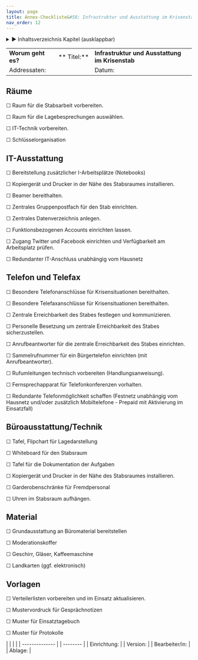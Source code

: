 ```yaml
---
layout: page
title: Annex-Checkliste&#58; Infrastruktur und Ausstattung im Krisenstab
nav_order: 12
---
```


<details markdown="block">
  <summary>
      &#9658; Inhaltsverzeichnis Kapitel (ausklappbar)
  </summary>

1. TOC
{:toc}
 </details>

|                    |             |                                                 |
| ------------------ | ----------- | ----------------------------------------------- |
| **Worum geht es?** | ** Titel:** | **Infrastruktur und Ausstattung im Krisenstab** |
| Addressaten:       |             | Datum:                                          |

## Räume

☐ Raum für die Stabsarbeit vorbereiten.

☐ Raum für die Lagebesprechungen auswählen.

☐ IT-Technik vorbereiten.

☐ Schlüsselorganisation

## IT-Ausstattung

☐ Bereitstellung zusätzlicher I-Arbeitsplätze (Notebooks)

☐ Kopiergerät und Drucker in der Nähe des Stabsraumes installieren.

☐ Beamer bereithalten.

☐ Zentrales Gruppenpostfach für den Stab einrichten.

☐ Zentrales Datenverzeichnis anlegen.

☐ Funktionsbezogenen Accounts einrichten lassen.

☐ Zugang Twitter und Facebook einrichten und Verfügbarkeit am
Arbeitsplatz prüfen.

☐ Redundanter IT-Anschluss unabhängig vom Hausnetz

## Telefon und Telefax

☐ Besondere Telefonanschlüsse für Krisensituationen bereithalten.

☐ Besondere Telefaxanschlüsse für Krisensituationen bereithalten.

☐ Zentrale Erreichbarkeit des Stabes festlegen und kommunizieren.

☐ Personelle Besetzung um zentrale Erreichbarkeit des Stabes
sicherzustellen.

☐ Anrufbeantworter für die zentrale Erreichbarkeit des Stabes
einrichten.

☐ Sammelrufnummer für ein Bürgertelefon einrichten (mit
Anrufbeantworter).

☐ Rufumleitungen technisch vorbereiten (Handlungsanweisung).

☐ Fernsprechapparat für Telefonkonferenzen vorhalten.

☐ Redundante Telefonmöglichkeit schaffen (Festnetz unabhängig vom
Hausnetz und/oder zusätzlich Mobiltelefone - Prepaid mit Aktivierung im
Einsatzfall)

## Büroausstattung/Technik

☐ Tafel, Flipchart für Lagedarstellung

☐ Whiteboard für den Stabsraum

☐ Tafel für die Dokumentation der Aufgaben

☐ Kopiergerät und Drucker in der Nähe des Stabsraumes installieren.

☐ Garderobenschränke für Fremdpersonal

☐ Uhren im Stabsraum aufhängen.

## Material

☐ Grundausstattung an Büromaterial bereitstellen

☐ Moderationskoffer

☐ Geschirr, Gläser, Kaffeemaschine

☐ Landkarten (ggf. elektronisch)

## Vorlagen

☐ Verteilerlisten vorbereiten und im Einsatz aktualisieren.

☐ Mustervordruck für Gesprächnotizen

☐ Muster für Einsatztagebuch

☐ Muster für Protokolle

|                |  |          |
| -------------- |  | -------- |
| Einrichtung:   |  | Version: |
| Bearbeiter/in: |  | Ablage:  |

<div class="section fnlist" data-role="doc-footnotes">

</div>
